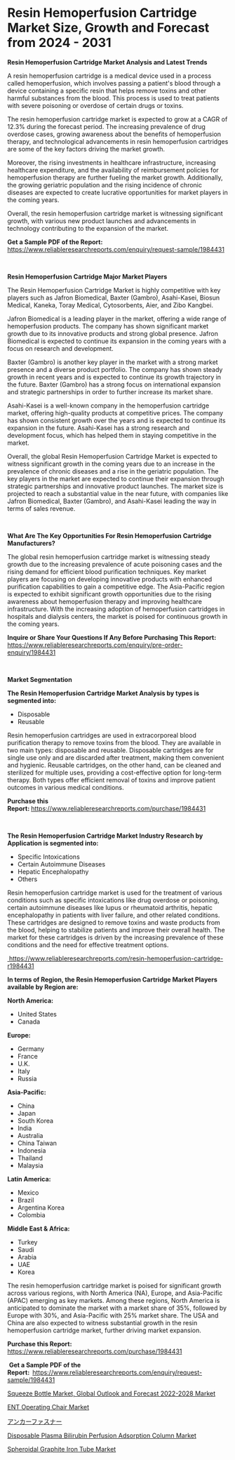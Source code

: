 <p><h1>Resin Hemoperfusion Cartridge Market Size, Growth and Forecast from 2024 - 2031</h1></p><p><strong>Resin Hemoperfusion Cartridge Market Analysis and Latest Trends</strong></p>
<p><p>A resin hemoperfusion cartridge is a medical device used in a process called hemoperfusion, which involves passing a patient's blood through a device containing a specific resin that helps remove toxins and other harmful substances from the blood. This process is used to treat patients with severe poisoning or overdose of certain drugs or toxins.</p><p>The resin hemoperfusion cartridge market is expected to grow at a CAGR of 12.3% during the forecast period. The increasing prevalence of drug overdose cases, growing awareness about the benefits of hemoperfusion therapy, and technological advancements in resin hemoperfusion cartridges are some of the key factors driving the market growth.</p><p>Moreover, the rising investments in healthcare infrastructure, increasing healthcare expenditure, and the availability of reimbursement policies for hemoperfusion therapy are further fueling the market growth. Additionally, the growing geriatric population and the rising incidence of chronic diseases are expected to create lucrative opportunities for market players in the coming years.</p><p>Overall, the resin hemoperfusion cartridge market is witnessing significant growth, with various new product launches and advancements in technology contributing to the expansion of the market.</p></p>
<p><strong>Get a Sample PDF of the Report:&nbsp;</strong> <a href="https://www.reliableresearchreports.com/enquiry/request-sample/1984431">https://www.reliableresearchreports.com/enquiry/request-sample/1984431</a></p>
<p>&nbsp;</p>
<p><strong>Resin Hemoperfusion Cartridge Major Market Players</strong></p>
<p><p>The Resin Hemoperfusion Cartridge Market is highly competitive with key players such as Jafron Biomedical, Baxter (Gambro), Asahi-Kasei, Biosun Medical, Kaneka, Toray Medical, Cytosorbents, Aier, and Zibo Kangbei. </p><p>Jafron Biomedical is a leading player in the market, offering a wide range of hemoperfusion products. The company has shown significant market growth due to its innovative products and strong global presence. Jafron Biomedical is expected to continue its expansion in the coming years with a focus on research and development.</p><p>Baxter (Gambro) is another key player in the market with a strong market presence and a diverse product portfolio. The company has shown steady growth in recent years and is expected to continue its growth trajectory in the future. Baxter (Gambro) has a strong focus on international expansion and strategic partnerships in order to further increase its market share.</p><p>Asahi-Kasei is a well-known company in the hemoperfusion cartridge market, offering high-quality products at competitive prices. The company has shown consistent growth over the years and is expected to continue its expansion in the future. Asahi-Kasei has a strong research and development focus, which has helped them in staying competitive in the market.</p><p>Overall, the global Resin Hemoperfusion Cartridge Market is expected to witness significant growth in the coming years due to an increase in the prevalence of chronic diseases and a rise in the geriatric population. The key players in the market are expected to continue their expansion through strategic partnerships and innovative product launches. The market size is projected to reach a substantial value in the near future, with companies like Jafron Biomedical, Baxter (Gambro), and Asahi-Kasei leading the way in terms of sales revenue.</p></p>
<p>&nbsp;</p>
<p><strong>What Are The Key Opportunities For Resin Hemoperfusion Cartridge Manufacturers?</strong></p>
<p><p>The global resin hemoperfusion cartridge market is witnessing steady growth due to the increasing prevalence of acute poisoning cases and the rising demand for efficient blood purification techniques. Key market players are focusing on developing innovative products with enhanced purification capabilities to gain a competitive edge. The Asia-Pacific region is expected to exhibit significant growth opportunities due to the rising awareness about hemoperfusion therapy and improving healthcare infrastructure. With the increasing adoption of hemoperfusion cartridges in hospitals and dialysis centers, the market is poised for continuous growth in the coming years.</p></p>
<p><strong>Inquire or Share Your Questions If Any Before Purchasing This Report:</strong> <a href="https://www.reliableresearchreports.com/enquiry/pre-order-enquiry/1984431">https://www.reliableresearchreports.com/enquiry/pre-order-enquiry/1984431</a></p>
<p>&nbsp;</p>
<p><strong>Market Segmentation</strong></p>
<p><strong>The Resin Hemoperfusion Cartridge Market Analysis by types is segmented into:</strong></p>
<p><ul><li>Disposable</li><li>Reusable</li></ul></p>
<p><p>Resin hemoperfusion cartridges are used in extracorporeal blood purification therapy to remove toxins from the blood. They are available in two main types: disposable and reusable. Disposable cartridges are for single use only and are discarded after treatment, making them convenient and hygienic. Reusable cartridges, on the other hand, can be cleaned and sterilized for multiple uses, providing a cost-effective option for long-term therapy. Both types offer efficient removal of toxins and improve patient outcomes in various medical conditions.</p></p>
<p><strong>Purchase this Report:&nbsp;</strong><a href="https://www.reliableresearchreports.com/purchase/1984431">https://www.reliableresearchreports.com/purchase/1984431</a></p>
<p>&nbsp;</p>
<p><strong>The Resin Hemoperfusion Cartridge Market Industry Research by Application is segmented into:</strong></p>
<p><ul><li>Specific Intoxications</li><li>Certain Autoimmune Diseases</li><li>Hepatic Encephalopathy</li><li>Others</li></ul></p>
<p><p>Resin hemoperfusion cartridge market is used for the treatment of various conditions such as specific intoxications like drug overdose or poisoning, certain autoimmune diseases like lupus or rheumatoid arthritis, hepatic encephalopathy in patients with liver failure, and other related conditions. These cartridges are designed to remove toxins and waste products from the blood, helping to stabilize patients and improve their overall health. The market for these cartridges is driven by the increasing prevalence of these conditions and the need for effective treatment options.</p></p>
<p><a href="https://www.reliableresearchreports.com/resin-hemoperfusion-cartridge-r1984431">&nbsp;https://www.reliableresearchreports.com/resin-hemoperfusion-cartridge-r1984431</a></p>
<p><strong>In terms of Region, the Resin Hemoperfusion Cartridge Market Players available by Region are:</strong></p>
<p>
    <p> <strong> North America: </strong>
        <ul>
            <li>United States</li>
            <li>Canada</li>
        </ul>
        </p> 
    <p> <strong> Europe: </strong>
        <ul>
            <li>Germany</li>
            <li>France</li>
            <li>U.K.</li>
            <li>Italy</li>
            <li>Russia</li>
        </ul>
        </p> 
    <p> <strong> Asia-Pacific: </strong>
        <ul>
            <li>China</li>
            <li>Japan</li>
            <li>South Korea</li>
            <li>India</li>
            <li>Australia</li>
            <li>China Taiwan</li>
            <li>Indonesia</li>
            <li>Thailand</li>
            <li>Malaysia</li>
        </ul>
        </p> 
    <p> <strong> Latin America: </strong>
        <ul>
            <li>Mexico</li>
            <li>Brazil</li>
            <li>Argentina Korea</li>
            <li>Colombia</li>
        </ul>
        </p> 
    <p> <strong> Middle East & Africa: </strong>
        <ul>
            <li>Turkey</li>
            <li>Saudi</li>
            <li>Arabia</li>
            <li>UAE</li>
            <li>Korea</li>
        </ul>
    </p>
    </p>
<p><p>The resin hemoperfusion cartridge market is poised for significant growth across various regions, with North America (NA), Europe, and Asia-Pacific (APAC) emerging as key markets. Among these regions, North America is anticipated to dominate the market with a market share of 35%, followed by Europe with 30%, and Asia-Pacific with 25% market share. The USA and China are also expected to witness substantial growth in the resin hemoperfusion cartridge market, further driving market expansion.</p></p>
<p><strong>Purchase this Report: </strong><a href="https://www.reliableresearchreports.com/purchase/1984431">https://www.reliableresearchreports.com/purchase/1984431</a></p>
<p>&nbsp;<strong>Get a Sample PDF of the Report:&nbsp;&nbsp;</strong><a href="https://www.reliableresearchreports.com/enquiry/request-sample/1984431">https://www.reliableresearchreports.com/enquiry/request-sample/1984431</a></p>
<p><strong></strong></p>
<p><p><a href="https://www.linkedin.com/pulse/squeeze-bottle-market-global-outlook-forecast-2022-2028-insights-mchzc?trackingId=o3B4ALFn8P4p8bcKofKbpw%3D%3D">Squeeze Bottle Market, Global Outlook and Forecast 2022-2028 Market</a></p><p><a href="https://github.com/mbisetmhermsr/Market-Research-Report-List-2/blob/main/ent-operating-chair-market.md">ENT Operating Chair Market</a></p><p><a href="https://github.com/RodHoppe07/Market-Research-Report-List-1/blob/main/993909152359.md">アンカーファスナー</a></p><p><a href="https://github.com/cameroneffertz/Market-Research-Report-List-1/blob/main/disposable-plasma-bilirubin-perfusion-adsorption-column-market.md">Disposable Plasma Bilirubin Perfusion Adsorption Column Market</a></p><p><a href="https://issuu.com/reportprime-2/docs/spheroidal-graphite-iron-tube-market-size-2030.ppt">Spheroidal Graphite Iron Tube Market</a></p></p>